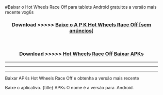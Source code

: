 #Baixar o Hot Wheels Race Off   para tablets Android gratuitos a versão mais recente vxg6s


<div align="center">
<h3>Download >>>>> <a href="https://pt-web.web.app/?pt= Hot Wheels Race Off ">Baixe o A P K Hot Wheels Race Off  [sem anúncios]</a></h3><br>

<h3>Download >>>>> <a href="https://pt-web.web.app/?pt= Hot Wheels Race Off ">Hot Wheels Race Off  Baixar APKs</a></h3>
</div>

----------------------------------------------------------

----------------------------------------------------------

----------------------------------------------------------

Baixar APKs Hot Wheels Race Off  e obtenha a versão mais recente

Baixe o aplicativo. {title} APKs O nome é a versão para .Android.


